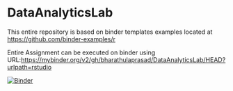 # DataAnalyticsLab

This entire repository is based on binder templates examples located at https://github.com/binder-examples/r


Entire Assignment can be executed on binder using URL:https://mybinder.org/v2/gh/bharathulaprasad/DataAnalyticsLab/HEAD?urlpath=rstudio

[![Binder](https://mybinder.org/badge_logo.svg)](https://mybinder.org/v2/gh/bharathulaprasad/DataAnalyticsLab/HEAD)
